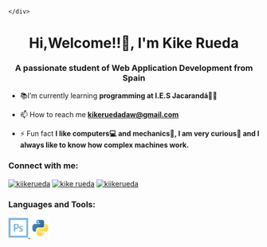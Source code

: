 

                                                                                                                                                </div>                                                                                                                                               
<h1 align="center">Hi,Welcome!!👋, I'm Kike Rueda</h1>
<h3 align="center">A passionate student of Web Application Development from Spain</h3>

- 📚I’m currently learning **programming at I.E.S Jacarandá👨‍💻**

- 📫 How to reach me **kikeruedadaw@gmail.com**

- ⚡ Fun fact **I like computers💻 and mechanics🔧, I am very curious🧐 and I always like to know how complex machines work.**

<h3 align="left">Connect with me:</h3>
<p align="left">
<a href="https://twitter.com/kiikerueda" target="blank"><img align="center" src="https://raw.githubusercontent.com/rahuldkjain/github-profile-readme-generator/master/src/images/icons/Social/twitter.svg" alt="kiikerueda" height="30" width="40" /></a>
<a href="https://fb.com/kike rueda" target="blank"><img align="center" src="https://raw.githubusercontent.com/rahuldkjain/github-profile-readme-generator/master/src/images/icons/Social/facebook.svg" alt="kike rueda" height="30" width="40" /></a>
<a href="https://instagram.com/kiikerueda" target="blank"><img align="center" src="https://raw.githubusercontent.com/rahuldkjain/github-profile-readme-generator/master/src/images/icons/Social/instagram.svg" alt="kiikerueda" height="30" width="40" /></a>
</p>

<h3 align="left">Languages and Tools:</h3>
<p align="left"> <a href="https://www.photoshop.com/en" target="_blank" rel="noreferrer"> <img src="https://raw.githubusercontent.com/devicons/devicon/master/icons/photoshop/photoshop-line.svg" alt="photoshop" width="40" height="40"/> </a> <a href="https://www.python.org" target="_blank" rel="noreferrer"> <img src="https://raw.githubusercontent.com/devicons/devicon/master/icons/python/python-original.svg" alt="python" width="40" height="40"/> </a> </p>
